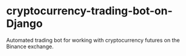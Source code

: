 # cryptocurrency-trading-bot-on-Django
Automated trading bot for working with cryptocurrency futures on the Binance exchange.

